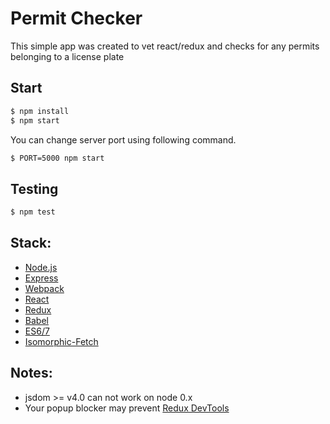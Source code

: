 # Permit Checker
This simple app was created to vet react/redux and checks for any permits belonging to a license plate

## Start

```sh
$ npm install
$ npm start
```

You can change server port using following command.

```sh
$ PORT=5000 npm start
```

## Testing

```sh
$ npm test
```

## Stack:

* [Node.js](http://nodejs.org/)
* [Express](http://expressjs.com/)
* [Webpack](https://webpack.github.io/)
* [React](https://facebook.github.io/react/)
* [Redux](https://github.com/reactjs/redux)
* [Babel](https://babeljs.io/)
* [ES6/7](https://nodejs.org/en/docs/es6/)
* [Isomorphic-Fetch](https://github.com/matthew-andrews/isomorphic-fetch)


## Notes:
* jsdom >= v4.0 can not work on node 0.x
* Your popup blocker may prevent [Redux DevTools](https://github.com/gaearon/redux-devtools)
